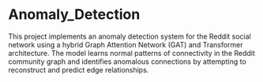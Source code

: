 # Anomaly_Detection
This project implements an anomaly detection system for the Reddit social network using a hybrid Graph Attention Network (GAT) and Transformer architecture. The model learns normal patterns of connectivity in the Reddit community graph and identifies anomalous connections by attempting to reconstruct and predict edge relationships.
